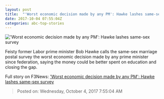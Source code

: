 ```yaml
---
layout: post
title:  "'Worst economic decision made by any PM': Hawke lashes same-sex survey"
date: 2017-10-04 07:55:04Z
categories: abc-top-stories
---
```


!['Worst economic decision made by any PM': Hawke lashes same-sex survey](http://www.abc.net.au/news/image/9016408-1x1-700x700.jpg)

Feisty former Labor prime minister Bob Hawke calls the same-sex marriage postal survey the worst economic decision made by any prime minister since federation, saying the money could be better spent on education and closing the gap.


Full story on F3News: ['Worst economic decision made by any PM': Hawke lashes same-sex survey](http://www.f3nws.com/n/Xf2jsC)

> Posted on: Wednesday, October 4, 2017 7:55:04 AM
